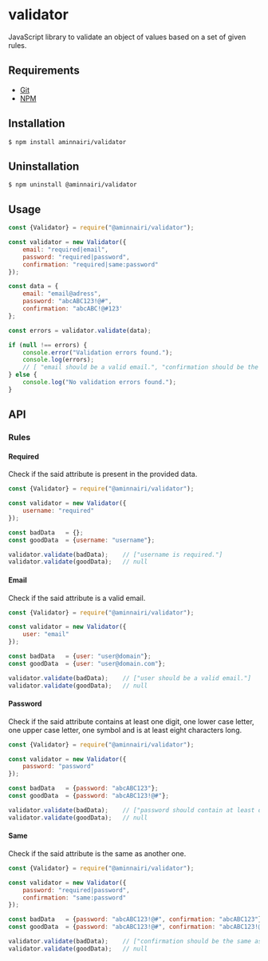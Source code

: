 # validator

JavaScript library to validate an object of values based on a set of given rules.

## Requirements

- [Git](https://git-scm.com/)
- [NPM](https://www.npmjs.com/)

## Installation

```console
$ npm install aminnairi/validator
```

## Uninstallation

```console
$ npm uninstall @aminnairi/validator
```

## Usage

```javascript
const {Validator} = require("@aminnairi/validator");

const validator = new Validator({
    email: "required|email",
    password: "required|password",
    confirmation: "required|same:password"
});

const data = {
    email: "email@adress",
    password: "abcABC123!@#",
    confirmation: "abcABC!@#123'
};

const errors = validator.validate(data);

if (null !== errors) {
    console.error("Validation errors found.");
    console.log(errors);
    // [ "email should be a valid email.", "confirmation should be the same as password." ]
} else {
    console.log("No validation errors found.");
}
```

## API

### Rules

#### Required

Check if the said attribute is present in the provided data.

```javascript
const {Validator} = require("@aminnairi/validator");

const validator = new Validator({
    username: "required"
});

const badData   = {};
const goodData  = {username: "username"};

validator.validate(badData);    // ["username is required."]
validator.validate(goodData);   // null
```

#### Email

Check if the said attribute is a valid email.

```javascript
const {Validator} = require("@aminnairi/validator");

const validator = new Validator({
    user: "email"
});

const badData   = {user: "user@domain"};
const goodData  = {user: "user@domain.com"};

validator.validate(badData);    // ["user should be a valid email."]
validator.validate(goodData);   // null
```

#### Password

Check if the said attribute contains at least one digit, one lower case letter, one upper case letter, one symbol and is at least eight characters long.

```javascript
const {Validator} = require("@aminnairi/validator");

const validator = new Validator({
    password: "password"
});

const badData   = {password: "abcABC123"};
const goodData  = {password: "abcABC123!@#"};

validator.validate(badData);    // ["password should contain at least digits, lower & upper letters, symbols and at least 8 characters."]
validator.validate(goodData);   // null
```

#### Same

Check if the said attribute is the same as another one.

```javascript
const {Validator} = require("@aminnairi/validator");

const validator = new Validator({
    password: "required|password",
    confirmation: "same:password"
});

const badData   = {password: "abcABC123!@#", confirmation: "abcABC123"};
const goodData  = {password: "abcABC123!@#", confirmation: "abcABC123!@#"};

validator.validate(badData);    // ["confirmation should be the same as password."]
validator.validate(goodData);   // null
```
